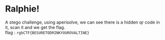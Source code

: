 # Ralphie!  
A stego challenge, using aperisolve, we can see there is a hidden qr code in it, scan it and we get the flag.  
flag : `rgbCTF{BESURETODRINKYOUROVALTINE}`